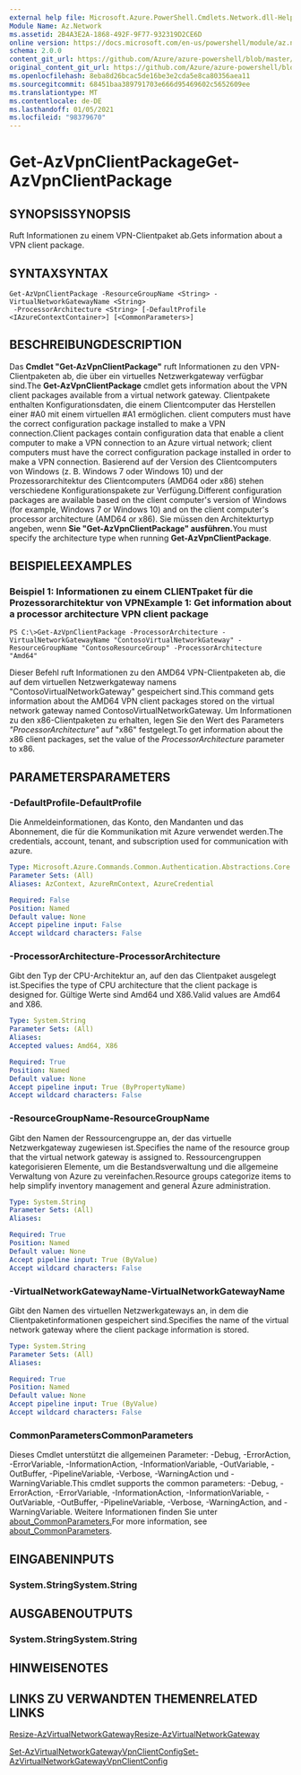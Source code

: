 ```yaml
---
external help file: Microsoft.Azure.PowerShell.Cmdlets.Network.dll-Help.xml
Module Name: Az.Network
ms.assetid: 2B4A3E2A-1868-492F-9F77-932319D2CE6D
online version: https://docs.microsoft.com/en-us/powershell/module/az.network/get-azvpnclientpackage
schema: 2.0.0
content_git_url: https://github.com/Azure/azure-powershell/blob/master/src/Network/Network/help/Get-AzVpnClientPackage.md
original_content_git_url: https://github.com/Azure/azure-powershell/blob/master/src/Network/Network/help/Get-AzVpnClientPackage.md
ms.openlocfilehash: 8eba8d26bcac5de16be3e2cda5e8ca80356aea11
ms.sourcegitcommit: 68451baa389791703e666d95469602c5652609ee
ms.translationtype: MT
ms.contentlocale: de-DE
ms.lasthandoff: 01/05/2021
ms.locfileid: "98379670"
---
```

# <span data-ttu-id="dfbcd-101">Get-AzVpnClientPackage</span><span class="sxs-lookup"><span data-stu-id="dfbcd-101">Get-AzVpnClientPackage</span></span>

## <span data-ttu-id="dfbcd-102">SYNOPSIS</span><span class="sxs-lookup"><span data-stu-id="dfbcd-102">SYNOPSIS</span></span>
<span data-ttu-id="dfbcd-103">Ruft Informationen zu einem VPN-Clientpaket ab.</span><span class="sxs-lookup"><span data-stu-id="dfbcd-103">Gets information about a VPN client package.</span></span>

## <span data-ttu-id="dfbcd-104">SYNTAX</span><span class="sxs-lookup"><span data-stu-id="dfbcd-104">SYNTAX</span></span>

```
Get-AzVpnClientPackage -ResourceGroupName <String> -VirtualNetworkGatewayName <String>
 -ProcessorArchitecture <String> [-DefaultProfile <IAzureContextContainer>] [<CommonParameters>]
```

## <span data-ttu-id="dfbcd-105">BESCHREIBUNG</span><span class="sxs-lookup"><span data-stu-id="dfbcd-105">DESCRIPTION</span></span>
<span data-ttu-id="dfbcd-106">Das **Cmdlet "Get-AzVpnClientPackage"** ruft Informationen zu den VPN-Clientpaketen ab, die über ein virtuelles Netzwerkgateway verfügbar sind.</span><span class="sxs-lookup"><span data-stu-id="dfbcd-106">The **Get-AzVpnClientPackage** cmdlet gets information about the VPN client packages available from a virtual network gateway.</span></span>
<span data-ttu-id="dfbcd-107">Clientpakete enthalten Konfigurationsdaten, die einem Clientcomputer das Herstellen einer #A0 mit einem virtuellen #A1 ermöglichen. client computers must have the correct configuration package installed to make a VPN connection.</span><span class="sxs-lookup"><span data-stu-id="dfbcd-107">Client packages contain configuration data that enable a client computer to make a VPN connection to an Azure virtual network; client computers must have the correct configuration package installed in order to make a VPN connection.</span></span>
<span data-ttu-id="dfbcd-108">Basierend auf der Version des Clientcomputers von Windows (z. B. Windows 7 oder Windows 10) und der Prozessorarchitektur des Clientcomputers (AMD64 oder x86) stehen verschiedene Konfigurationspakete zur Verfügung.</span><span class="sxs-lookup"><span data-stu-id="dfbcd-108">Different configuration packages are available based on the client computer's version of Windows (for example, Windows 7 or Windows 10) and on the client computer's processor architecture (AMD64 or x86).</span></span>
<span data-ttu-id="dfbcd-109">Sie müssen den Architekturtyp angeben, wenn **Sie "Get-AzVpnClientPackage" ausführen.**</span><span class="sxs-lookup"><span data-stu-id="dfbcd-109">You must specify the architecture type when running **Get-AzVpnClientPackage**.</span></span>

## <span data-ttu-id="dfbcd-110">BEISPIELE</span><span class="sxs-lookup"><span data-stu-id="dfbcd-110">EXAMPLES</span></span>

### <span data-ttu-id="dfbcd-111">Beispiel 1: Informationen zu einem CLIENTpaket für die Prozessorarchitektur von VPN</span><span class="sxs-lookup"><span data-stu-id="dfbcd-111">Example 1: Get information about a processor architecture VPN client package</span></span>
```
PS C:\>Get-AzVpnClientPackage -ProcessorArchitecture -VirtualNetworkGatewayName "ContosoVirtualNetworkGateway" -ResourceGroupName "ContosoResourceGroup" -ProcessorArchitecture "Amd64"
```

<span data-ttu-id="dfbcd-112">Dieser Befehl ruft Informationen zu den AMD64 VPN-Clientpaketen ab, die auf dem virtuellen Netzwerkgateway namens "ContosoVirtualNetworkGateway" gespeichert sind.</span><span class="sxs-lookup"><span data-stu-id="dfbcd-112">This command gets information about the AMD64 VPN client packages stored on the virtual network gateway named ContosoVirtualNetworkGateway.</span></span>
<span data-ttu-id="dfbcd-113">Um Informationen zu den x86-Clientpaketen zu erhalten, legen Sie den Wert des Parameters *"ProcessorArchitecture"* auf "x86" festgelegt.</span><span class="sxs-lookup"><span data-stu-id="dfbcd-113">To get information about the x86 client packages, set the value of the *ProcessorArchitecture* parameter to x86.</span></span>

## <span data-ttu-id="dfbcd-114">PARAMETERS</span><span class="sxs-lookup"><span data-stu-id="dfbcd-114">PARAMETERS</span></span>

### <span data-ttu-id="dfbcd-115">-DefaultProfile</span><span class="sxs-lookup"><span data-stu-id="dfbcd-115">-DefaultProfile</span></span>
<span data-ttu-id="dfbcd-116">Die Anmeldeinformationen, das Konto, den Mandanten und das Abonnement, die für die Kommunikation mit Azure verwendet werden.</span><span class="sxs-lookup"><span data-stu-id="dfbcd-116">The credentials, account, tenant, and subscription used for communication with azure.</span></span>

```yaml
Type: Microsoft.Azure.Commands.Common.Authentication.Abstractions.Core.IAzureContextContainer
Parameter Sets: (All)
Aliases: AzContext, AzureRmContext, AzureCredential

Required: False
Position: Named
Default value: None
Accept pipeline input: False
Accept wildcard characters: False
```

### <span data-ttu-id="dfbcd-117">-ProcessorArchitecture</span><span class="sxs-lookup"><span data-stu-id="dfbcd-117">-ProcessorArchitecture</span></span>
<span data-ttu-id="dfbcd-118">Gibt den Typ der CPU-Architektur an, auf den das Clientpaket ausgelegt ist.</span><span class="sxs-lookup"><span data-stu-id="dfbcd-118">Specifies the type of CPU architecture that the client package is designed for.</span></span>
<span data-ttu-id="dfbcd-119">Gültige Werte sind Amd64 und X86.</span><span class="sxs-lookup"><span data-stu-id="dfbcd-119">Valid values are Amd64 and X86.</span></span>

```yaml
Type: System.String
Parameter Sets: (All)
Aliases:
Accepted values: Amd64, X86

Required: True
Position: Named
Default value: None
Accept pipeline input: True (ByPropertyName)
Accept wildcard characters: False
```

### <span data-ttu-id="dfbcd-120">-ResourceGroupName</span><span class="sxs-lookup"><span data-stu-id="dfbcd-120">-ResourceGroupName</span></span>
<span data-ttu-id="dfbcd-121">Gibt den Namen der Ressourcengruppe an, der das virtuelle Netzwerkgateway zugewiesen ist.</span><span class="sxs-lookup"><span data-stu-id="dfbcd-121">Specifies the name of the resource group that the virtual network gateway is assigned to.</span></span>
<span data-ttu-id="dfbcd-122">Ressourcengruppen kategorisieren Elemente, um die Bestandsverwaltung und die allgemeine Verwaltung von Azure zu vereinfachen.</span><span class="sxs-lookup"><span data-stu-id="dfbcd-122">Resource groups categorize items to help simplify inventory management and general Azure administration.</span></span>

```yaml
Type: System.String
Parameter Sets: (All)
Aliases:

Required: True
Position: Named
Default value: None
Accept pipeline input: True (ByValue)
Accept wildcard characters: False
```

### <span data-ttu-id="dfbcd-123">-VirtualNetworkGatewayName</span><span class="sxs-lookup"><span data-stu-id="dfbcd-123">-VirtualNetworkGatewayName</span></span>
<span data-ttu-id="dfbcd-124">Gibt den Namen des virtuellen Netzwerkgateways an, in dem die Clientpaketinformationen gespeichert sind.</span><span class="sxs-lookup"><span data-stu-id="dfbcd-124">Specifies the name of the virtual network gateway where the client package information is stored.</span></span>

```yaml
Type: System.String
Parameter Sets: (All)
Aliases:

Required: True
Position: Named
Default value: None
Accept pipeline input: True (ByValue)
Accept wildcard characters: False
```

### <span data-ttu-id="dfbcd-125">CommonParameters</span><span class="sxs-lookup"><span data-stu-id="dfbcd-125">CommonParameters</span></span>
<span data-ttu-id="dfbcd-126">Dieses Cmdlet unterstützt die allgemeinen Parameter: -Debug, -ErrorAction, -ErrorVariable, -InformationAction, -InformationVariable, -OutVariable, -OutBuffer, -PipelineVariable, -Verbose, -WarningAction und -WarningVariable.</span><span class="sxs-lookup"><span data-stu-id="dfbcd-126">This cmdlet supports the common parameters: -Debug, -ErrorAction, -ErrorVariable, -InformationAction, -InformationVariable, -OutVariable, -OutBuffer, -PipelineVariable, -Verbose, -WarningAction, and -WarningVariable.</span></span> <span data-ttu-id="dfbcd-127">Weitere Informationen finden Sie unter [about_CommonParameters.](http://go.microsoft.com/fwlink/?LinkID=113216)</span><span class="sxs-lookup"><span data-stu-id="dfbcd-127">For more information, see [about_CommonParameters](http://go.microsoft.com/fwlink/?LinkID=113216).</span></span>

## <span data-ttu-id="dfbcd-128">EINGABEN</span><span class="sxs-lookup"><span data-stu-id="dfbcd-128">INPUTS</span></span>

### <span data-ttu-id="dfbcd-129">System.String</span><span class="sxs-lookup"><span data-stu-id="dfbcd-129">System.String</span></span>

## <span data-ttu-id="dfbcd-130">AUSGABEN</span><span class="sxs-lookup"><span data-stu-id="dfbcd-130">OUTPUTS</span></span>

### <span data-ttu-id="dfbcd-131">System.String</span><span class="sxs-lookup"><span data-stu-id="dfbcd-131">System.String</span></span>

## <span data-ttu-id="dfbcd-132">HINWEISE</span><span class="sxs-lookup"><span data-stu-id="dfbcd-132">NOTES</span></span>

## <span data-ttu-id="dfbcd-133">LINKS ZU VERWANDTEN THEMEN</span><span class="sxs-lookup"><span data-stu-id="dfbcd-133">RELATED LINKS</span></span>

[<span data-ttu-id="dfbcd-134">Resize-AzVirtualNetworkGateway</span><span class="sxs-lookup"><span data-stu-id="dfbcd-134">Resize-AzVirtualNetworkGateway</span></span>](./Resize-AzVirtualNetworkGateway.md)

[<span data-ttu-id="dfbcd-135">Set-AzVirtualNetworkGatewayVpnClientConfig</span><span class="sxs-lookup"><span data-stu-id="dfbcd-135">Set-AzVirtualNetworkGatewayVpnClientConfig</span></span>](./Set-AzVirtualNetworkGatewayVpnClientConfig.md)



